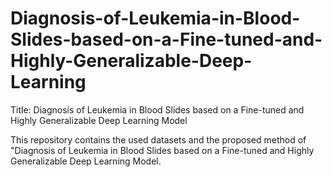 # Diagnosis-of-Leukemia-in-Blood-Slides-based-on-a-Fine-tuned-and-Highly-Generalizable-Deep-Learning
Title: Diagnosis of Leukemia in Blood Slides based on a Fine-tuned and Highly Generalizable Deep Learning Model

This repository contains the used datasets and the proposed method of "Diagnosis of Leukemia in Blood Slides based on a Fine-tuned and Highly Generalizable Deep Learning Model.

